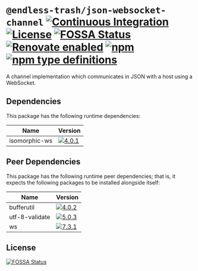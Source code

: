 # `@endless-trash/json-websocket-channel` [![Continuous Integration](https://github.com/jameswilddev/endless-trash/workflows/Continuous%20Integration/badge.svg)](https://github.com/jameswilddev/endless-trash/actions) [![License](https://img.shields.io/github/license/jameswilddev/endless-trash.svg)](https://github.com/jameswilddev/endless-trash/blob/master/license) [![FOSSA Status](https://app.fossa.io/api/projects/git%2Bgithub.com%2Fjameswilddev%2Fendless-trash.svg?type=shield)](https://app.fossa.io/projects/git%2Bgithub.com%2Fjameswilddev%2Fendless-trash?ref=badge_shield) [![Renovate enabled](https://img.shields.io/badge/renovate-enabled-brightgreen.svg)](https://renovatebot.com/) [![npm](https://img.shields.io/npm/v/@endless-trash/json-websocket-channel.svg)](https://www.npmjs.com/package/@endless-trash/json-websocket-channel) [![npm type definitions](https://img.shields.io/npm/types/@endless-trash/json-websocket-channel.svg)](https://www.npmjs.com/package/@endless-trash/json-websocket-channel)

A channel implementation which communicates in JSON with a host using a WebSocket.

## Dependencies

This package has the following runtime dependencies:

Name          | Version                                                                                                
------------- | -------------------------------------------------------------------------------------------------------
isomorphic-ws | [![4.0.1](https://img.shields.io/npm/v/isomorphic-ws.svg)](https://www.npmjs.com/package/isomorphic-ws)

## Peer Dependencies

This package has the following runtime peer dependencies; that is, it expects the following packages to be installed alongside itself:

Name           | Version                                                                                                  
-------------- | ---------------------------------------------------------------------------------------------------------
bufferutil     | [![4.0.2](https://img.shields.io/npm/v/bufferutil.svg)](https://www.npmjs.com/package/bufferutil)        
utf-8-validate | [![5.0.3](https://img.shields.io/npm/v/utf-8-validate.svg)](https://www.npmjs.com/package/utf-8-validate)
ws             | [![7.3.1](https://img.shields.io/npm/v/ws.svg)](https://www.npmjs.com/package/ws)                        

## License

[![FOSSA Status](https://app.fossa.io/api/projects/git%2Bgithub.com%2Fjameswilddev%2Fendless-trash.svg?type=large)](https://app.fossa.io/projects/git%2Bgithub.com%2Fjameswilddev%2Fendless-trash?ref=badge_large)

